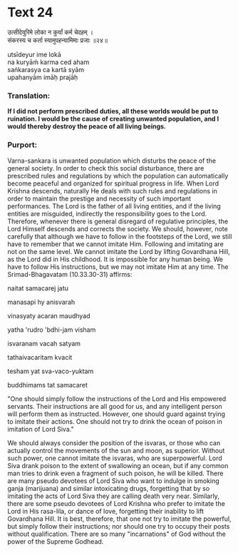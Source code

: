 # Text 24

उत्सीदेयुरिमे लोका न कुर्यां कर्म चेदहम् ।  
संकरस्य च कर्ता स्यामुपहन्यामिमाः प्रजाः ॥२४॥

utsīdeyur ime lokā  
na kuryāḿ karma ced aham  
sańkarasya ca kartā syām  
upahanyām imāḥ prajāḥ



### Translation:

**If I did not perform prescribed duties, all these worlds would be put to ruination. I would be the cause of creating unwanted population, and I would thereby destroy the peace of all living beings.**

### Purport:

Varna-sankara is unwanted population which disturbs the peace of the general society. In order to check this social disturbance, there are prescribed rules and regulations by which the population can automatically become peaceful and organized for spiritual progress in life. When Lord Krishna descends, naturally He deals with such rules and regulations in order to maintain the prestige and necessity of such important performances. The Lord is the father of all living entities, and if the living entities are misguided, indirectly the responsibility goes to the Lord. Therefore, whenever there is general disregard of regulative principles, the Lord Himself descends and corrects the society. We should, however, note carefully that although we have to follow in the footsteps of the Lord, we still have to remember that we cannot imitate Him. Following and imitating are not on the same level. We cannot imitate the Lord by lifting Govardhana Hill, as the Lord did in His childhood. It is impossible for any human being. We have to follow His instructions, but we may not imitate Him at any time. The Srimad-Bhagavatam (10.33.30-31) affirms:

naitat samacarej jatu

manasapi hy anisvarah

vinasyaty acaran maudhyad

yatha 'rudro 'bdhi-jam visham

isvaranam vacah satyam

tathaivacaritam kvacit

tesham yat sva-vaco-yuktam

buddhimams tat samacaret

"One should simply follow the instructions of the Lord and His empowered servants. Their instructions are all good for us, and any intelligent person will perform them as instructed. However, one should guard against trying to imitate their actions. One should not try to drink the ocean of poison in imitation of Lord Siva."

We should always consider the position of the isvaras, or those who can actually control the movements of the sun and moon, as superior. Without such power, one cannot imitate the isvaras, who are superpowerful. Lord Siva drank poison to the extent of swallowing an ocean, but if any common man tries to drink even a fragment of such poison, he will be killed. There are many pseudo devotees of Lord Siva who want to indulge in smoking ganja (marijuana) and similar intoxicating drugs, forgetting that by so imitating the acts of Lord Siva they are calling death very near. Similarly, there are some pseudo devotees of Lord Krishna who prefer to imitate the Lord in His rasa-lila, or dance of love, forgetting their inability to lift Govardhana Hill. It is best, therefore, that one not try to imitate the powerful, but simply follow their instructions; nor should one try to occupy their posts without qualification. There are so many "incarnations" of God without the power of the Supreme Godhead.